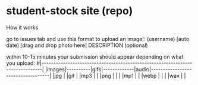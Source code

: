 # student-stock site (repo)



How it works

go to issues tab and use this format to upload an image!:
(username) [auto date]
[drag and drop photo here]
DESCRIPTION (optional)


within 10-15 minutes your submission should appear depending on what you upload:
#|------------------------------------------------------------------------------|
|images|----------|gifs|-------------|audio|-----------------------------------|
|jpg   |          |gif |             |mp3  |                                   |
|png   |          |    |             |mp1  |                                   |
|webp  |          |    |             |wav  |                                   |


